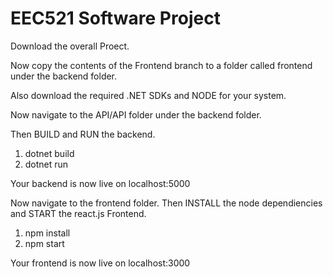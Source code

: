 

# EEC521 Software Project

Download the overall Proect.

Now copy the contents of the Frontend branch to a folder called frontend under the backend folder.

Also download the required .NET SDKs and NODE for your system.

Now navigate to the API/API folder under the backend folder. 

Then BUILD and RUN the backend.  
 1. dotnet build
 2. dotnet run

Your backend is now live on localhost:5000

Now navigate to the frontend folder. 
Then INSTALL the node dependiencies and START the react.js Frontend.
 1. npm install
 2. npm start
    
Your frontend is now live on localhost:3000
